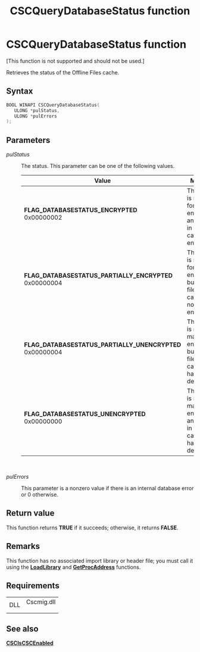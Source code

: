﻿---
Description: 'Retrieves the status of the Offline Files cache.'
ms.assetid: 'a8cc0dbb-0005-4e74-892e-898e2ebe0465'
title: CSCQueryDatabaseStatus function
---

# CSCQueryDatabaseStatus function

\[This function is not supported and should not be used.\]

Retrieves the status of the Offline Files cache.

## Syntax


```C++
BOOL WINAPI CSCQueryDatabaseStatus(
   ULONG *pulStatus,
   ULONG *pulErrors
);
```



## Parameters

<dl> <dt>

*pulStatus* 
</dt> <dd>

The status. This parameter can be one of the following values.



| Value                                                                                                                                                                                                                                                                                                               | Meaning                                                                                                |
|---------------------------------------------------------------------------------------------------------------------------------------------------------------------------------------------------------------------------------------------------------------------------------------------------------------------|--------------------------------------------------------------------------------------------------------|
| <span id="FLAG_DATABASESTATUS_ENCRYPTED"></span><span id="flag_databasestatus_encrypted"></span><dl> <dt>**FLAG\_DATABASESTATUS\_ENCRYPTED**</dt> <dt>0x00000002</dt> </dl>                                      | The cache is marked for encryption and all files in the cache are encrypted.<br/>                |
| <span id="FLAG_DATABASESTATUS_PARTIALLY_ENCRYPTED"></span><span id="flag_databasestatus_partially_encrypted"></span><dl> <dt>**FLAG\_DATABASESTATUS\_PARTIALLY\_ENCRYPTED**</dt> <dt>0x00000004</dt> </dl>       | The cache is marked for encryption, but some files in the cache are not encrypted.<br/>          |
| <span id="FLAG_DATABASESTATUS_PARTIALLY_UNENCRYPTED"></span><span id="flag_databasestatus_partially_unencrypted"></span><dl> <dt>**FLAG\_DATABASESTATUS\_PARTIALLY\_UNENCRYPTED**</dt> <dt>0x00000004</dt> </dl> | The cache is not marked for encryption, but not all files in the cache have been decrypted.<br/> |
| <span id="FLAG_DATABASESTATUS_UNENCRYPTED"></span><span id="flag_databasestatus_unencrypted"></span><dl> <dt>**FLAG\_DATABASESTATUS\_UNENCRYPTED**</dt> <dt>0x00000000</dt> </dl>                                | The cache is not marked for encryption and all files in the cache have been decrypted.<br/>      |



 

</dd> <dt>

*pulErrors* 
</dt> <dd>

This parameter is a nonzero value if there is an internal database error or 0 otherwise.

</dd> </dl>

## Return value

This function returns **TRUE** if it succeeds; otherwise, it returns **FALSE**.

## Remarks

This function has no associated import library or header file; you must call it using the [**LoadLibrary**](base.loadlibrary) and [**GetProcAddress**](base.getprocaddress) functions.

## Requirements



|                |                                                                                       |
|----------------|---------------------------------------------------------------------------------------|
| DLL<br/> | <dl> <dt>Cscmig.dll</dt> </dl> |



## See also

<dl> <dt>

[**CSCIsCSCEnabled**](csciscscenabled.md)
</dt> </dl>

 

 




